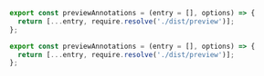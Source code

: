 ```js filename="preset.js" renderer="common" language="js" tabTitle="root-preset"
export const previewAnnotations = (entry = [], options) => {
  return [...entry, require.resolve('./dist/preview')];
};
```

```js filename="preset.js" renderer="common" language="ts" tabTitle="root-preset"
export const previewAnnotations = (entry = [], options) => {
  return [...entry, require.resolve('./dist/preview')];
};
```
